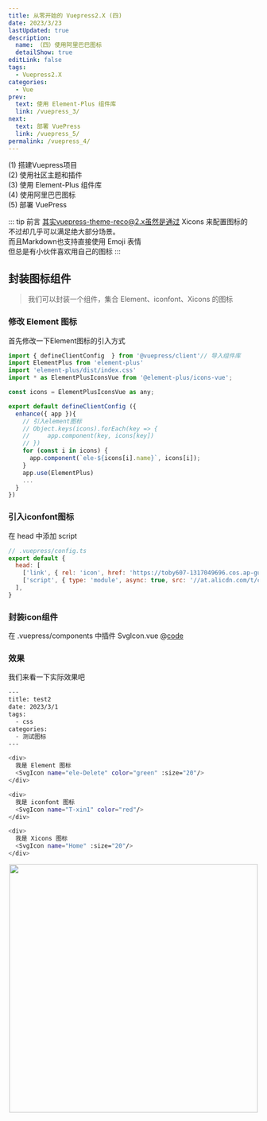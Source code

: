 ```yaml
---
title: 从零开始的 Vuepress2.X (四)
date: 2023/3/23
lastUpdated: true
description: 
  name: （四）使用阿里巴巴图标
  detailShow: true
editLink: false
tags:
  - Vuepress2.X
categories:
  - Vue
prev:
  text: 使用 Element-Plus 组件库
  link: /vuepress_3/
next:
  text: 部署 VuePress
  link: /vuepress_5/
permalink: /vuepress_4/
---
```


<el-collapse>
  <el-collapse-item class="catalogue">
      <template #title>
        <span>目录</span>
        <SvgIcon name="T-a-22" :size="20"/>
      </template>
    <div class="catalogue-content">
      <SvgIcon name="T-jiantou_xiangyouliangci" :size="20"/><RouterLink to="/vuepress_1/">(1) 搭建Vuepress项目</RouterLink><br/>
      <SvgIcon name="T-jiantou_xiangyouliangci" :size="20"/><RouterLink to="/vuepress_2/">(2) 使用社区主题和插件</RouterLink><br/>
      <SvgIcon name="T-jiantou_xiangyouliangci" :size="20"/><RouterLink to="/vuepress_3/">(3) 使用 Element-Plus 组件库</RouterLink><br/>
      <SvgIcon name="T-dangqianweizhi" :size="20"/><RouterLink to="/vuepress_4/">(4) 使用阿里巴巴图标</RouterLink><br/>
      <SvgIcon name="T-jiantou_xiangyouliangci" :size="20"/><RouterLink to="/vuepress_5/">(5) 部署 VuePress</RouterLink><br/>
    </div>
  </el-collapse-item>
</el-collapse>

::: tip 前言
其实vuepress-theme-reco@2.x虽然是通过 Xicons 来配置图标的<br/>
不过却几乎可以满足绝大部分场景。<br/>
而且Markdown也支持直接使用 Emoji 表情<br/>
但总是有小伙伴喜欢用自己的图标
:::

## 封装图标组件
> 我们可以封装一个组件，集合 Element、iconfont、Xicons 的图标

### 修改 Element 图标
首先修改一下Element图标的引入方式
```js
import { defineClientConfig  } from '@vuepress/client'// 导入组件库
import ElementPlus from 'element-plus'
import 'element-plus/dist/index.css'
import * as ElementPlusIconsVue from '@element-plus/icons-vue';

const icons = ElementPlusIconsVue as any;

export default defineClientConfig ({
  enhance({ app }){
    // 引入element图标
    // Object.keys(icons).forEach(key => {
    //     app.component(key, icons[key])
    // })
    for (const i in icons) {
      app.component(`ele-${icons[i].name}`, icons[i]);
    }
    app.use(ElementPlus)
    ...
  }
})
```

### 引入iconfont图标
在 head 中添加 script
```js
// .vuepress/config.ts
export default {
  head: [
    ['link', { rel: 'icon', href: 'https://toby607-1317049696.cos.ap-guangzhou.myqcloud.com/images/202303201032565.ico' }],
    ['script', { type: 'module', async: true, src: '//at.alicdn.com/t/c/font_3933848_spkan9npxzi.js' }],
  ], 
}
```

### 封装icon组件
在 .vuepress/components 中插件 SvgIcon.vue
@[code](@/.vuepress/components/SvgIcon.vue)

### 效果
我们来看一下实际效果吧

```bash
---
title: test2
date: 2023/3/1
tags:
  - css
categories:
  - 测试图标
---

<div>
  我是 Element 图标
  <SvgIcon name="ele-Delete" color="green" :size="20"/>
</div>

<div>
  我是 iconfont 图标
  <SvgIcon name="T-xin1" color="red"/>
</div>

<div>
  我是 Xicons 图标
  <SvgIcon name="Home" :size="20"/>
</div>
```

<p align="center">
<img width="500" class="imageBorder" src="https://toby607-1317049696.cos.ap-guangzhou.myqcloud.com/images/blogs/202303231820350.png/compress50"/>
</p>

